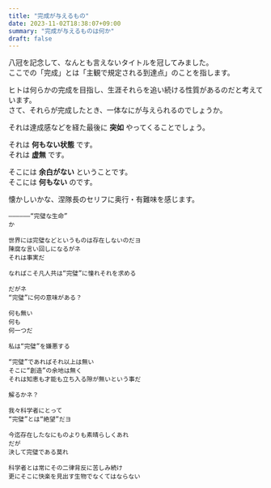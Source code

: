 ```yaml
---
title: "完成が与えるもの"
date: 2023-11-02T18:38:07+09:00
summary: "完成が与えるものは何か"
draft: false
---
```

八冠を記念して、なんとも言えないタイトルを冠してみました。  
ここでの「完成」とは「主観で規定される到達点」のことを指します。  

ヒトは何らかの完成を目指し、生涯それらを追い続ける性質があるのだと考えています。  
さて、それらが完成したとき、一体なにが与えられるのでしょうか。  

それは達成感などを経た最後に **突如** やってくることでしょう。  

それは **何もない状態** です。  
それは **虚無** です。  

そこには **余白がない** ということです。  
そこには **何もない** のです。  

懐かしいかな、涅隊長のセリフに奥行・有難味を感じます。  
```
――――――“完璧な生命”
か

世界には完璧などというものは存在しないのだヨ
陳腐な言い回しになるがネ
それは事実だ

なればこそ凡人共は“完璧”に憧れそれを求める

だがネ
“完璧”に何の意味がある？

何も無い
何も
何一つだ

私は“完璧”を嫌悪する

“完璧”であればそれ以上は無い
そこに“創造”の余地は無く
それは知恵も才能も立ち入る隙が無いという事だ

解るかネ？

我々科学者にとって
“完璧”とは“絶望”だヨ

今迄存在したなにものよりも素晴らしくあれ
だが
決して完璧である莫れ

科学者とは常にその二律背反に苦しみ続け
更にそこに快楽を見出す生物でなくてはならない
```

